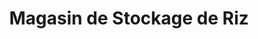 ---
title: "Magasin de Stockage de Riz"
url: /macenta/magasin-de-stockage-de-riz-2/
shop: vente en gros
---